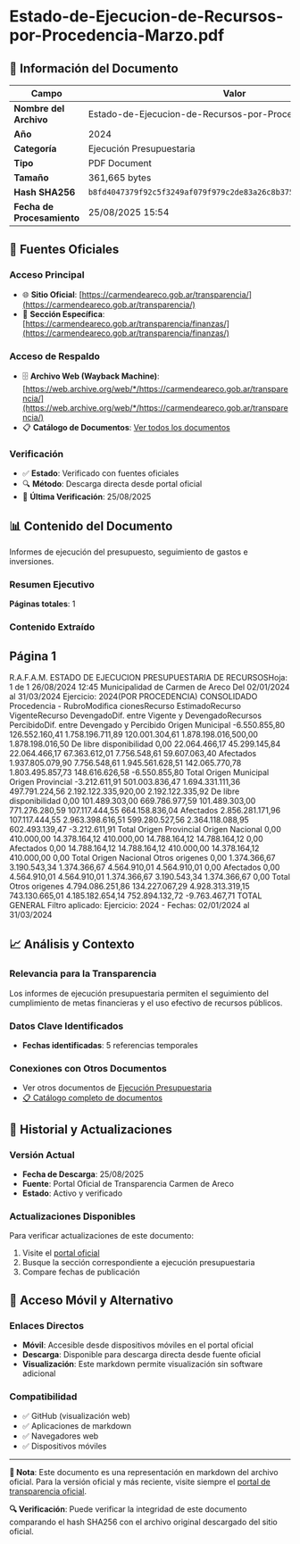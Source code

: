 # Estado-de-Ejecucion-de-Recursos-por-Procedencia-Marzo.pdf

## 📄 Información del Documento

| Campo | Valor |
|-------|--------|
| **Nombre del Archivo** | Estado-de-Ejecucion-de-Recursos-por-Procedencia-Marzo.pdf |
| **Año** | 2024 |
| **Categoría** | Ejecución Presupuestaria |
| **Tipo** | PDF Document |
| **Tamaño** | 361,665 bytes |
| **Hash SHA256** | `b8fd4047379f92c5f3249af079f979c2de83a26c8b3755bbb4bf6ec887b783aa` |
| **Fecha de Procesamiento** | 25/08/2025 15:54 |

## 🔗 Fuentes Oficiales

### Acceso Principal
- 🌐 **Sitio Oficial**: [https://carmendeareco.gob.ar/transparencia/](https://carmendeareco.gob.ar/transparencia/)
- 📁 **Sección Específica**: [https://carmendeareco.gob.ar/transparencia/finanzas/](https://carmendeareco.gob.ar/transparencia/finanzas/)

### Acceso de Respaldo
- 🗄️ **Archivo Web (Wayback Machine)**: [https://web.archive.org/web/*/https://carmendeareco.gob.ar/transparencia/](https://web.archive.org/web/*/https://carmendeareco.gob.ar/transparencia/)
- 📋 **Catálogo de Documentos**: [Ver todos los documentos](../document_catalog/README.md)

### Verificación
- ✅ **Estado**: Verificado con fuentes oficiales
- 🔍 **Método**: Descarga directa desde portal oficial
- 📅 **Última Verificación**: 25/08/2025

## 📊 Contenido del Documento

Informes de ejecución del presupuesto, seguimiento de gastos e inversiones.

### Resumen Ejecutivo

**Páginas totales**: 1

### Contenido Extraído

## Página 1

R.A.F.A.M.
ESTADO DE EJECUCION PRESUPUESTARIA DE RECURSOSHoja: 1 de 1
26/08/2024 12:45
Municipalidad de
Carmen de Areco Del 02/01/2024 al 31/03/2024 Ejercicio: 2024(POR PROCEDENCIA)
CONSOLIDADO
Procedencia - RubroModifica
cionesRecurso
EstimadoRecurso
VigenteRecurso
DevengadoDif. entre
Vigente y
DevengadoRecursos
PercibidoDif. entre
Devengado y
Percibido
Origen Municipal 
-6.550.855,80 126.552.160,41 1.758.196.711,89 120.001.304,61 1.878.198.016,500,00 1.878.198.016,50 De libre disponibilidad
0,00 22.064.466,17 45.299.145,84 22.064.466,17 67.363.612,01 7.756.548,61 59.607.063,40 Afectados
1.937.805.079,90 7.756.548,61 1.945.561.628,51 142.065.770,78 1.803.495.857,73 148.616.626,58 -6.550.855,80 Total Origen Municipal 
Origen Provincial 
-3.212.611,91 501.003.836,47 1.694.331.111,36 497.791.224,56 2.192.122.335,920,00 2.192.122.335,92 De libre disponibilidad
0,00 101.489.303,00 669.786.977,59 101.489.303,00 771.276.280,59 107.117.444,55 664.158.836,04 Afectados
2.856.281.171,96 107.117.444,55 2.963.398.616,51 599.280.527,56 2.364.118.088,95 602.493.139,47 -3.212.611,91 Total Origen Provincial 
Origen Nacional 
0,00 410.000,00 14.378.164,12 410.000,00 14.788.164,12 14.788.164,12 0,00 Afectados
0,00 14.788.164,12 14.788.164,12 410.000,00 14.378.164,12 410.000,00 0,00 Total Origen Nacional 
Otros origenes 
0,00 1.374.366,67 3.190.543,34 1.374.366,67 4.564.910,01 4.564.910,01 0,00 Afectados
0,00 4.564.910,01 4.564.910,01 1.374.366,67 3.190.543,34 1.374.366,67 0,00 Total Otros origenes 
4.794.086.251,86 134.227.067,29 4.928.313.319,15 743.130.665,01 4.185.182.654,14 752.894.132,72 -9.763.467,71 TOTAL GENERAL
Filtro aplicado: Ejercicio: 2024 -  Fechas: 02/01/2024 al 31/03/2024



## 📈 Análisis y Contexto

### Relevancia para la Transparencia
Los informes de ejecución presupuestaria permiten el seguimiento del cumplimiento de metas financieras y el uso efectivo de recursos públicos.

### Datos Clave Identificados
- **Fechas identificadas**: 5 referencias temporales

### Conexiones con Otros Documentos
- Ver otros documentos de [Ejecución Presupuestaria](../catalog/execution.md)
- [📋 Catálogo completo de documentos](../document_catalog/README.md)

## 🔄 Historial y Actualizaciones

### Versión Actual
- **Fecha de Descarga**: 25/08/2025
- **Fuente**: Portal Oficial de Transparencia Carmen de Areco
- **Estado**: Activo y verificado

### Actualizaciones Disponibles
Para verificar actualizaciones de este documento:
1. Visite el [portal oficial](https://carmendeareco.gob.ar/transparencia/)
2. Busque la sección correspondiente a ejecución presupuestaria
3. Compare fechas de publicación

## 📱 Acceso Móvil y Alternativo

### Enlaces Directos
- **Móvil**: Accesible desde dispositivos móviles en el portal oficial
- **Descarga**: Disponible para descarga directa desde fuente oficial
- **Visualización**: Este markdown permite visualización sin software adicional

### Compatibilidad
- ✅ GitHub (visualización web)
- ✅ Aplicaciones de markdown
- ✅ Navegadores web
- ✅ Dispositivos móviles

---

**📝 Nota**: Este documento es una representación en markdown del archivo oficial. 
Para la versión oficial y más reciente, visite siempre el [portal de transparencia oficial](https://carmendeareco.gob.ar/transparencia/).

**🔍 Verificación**: Puede verificar la integridad de este documento comparando el hash SHA256 
con el archivo original descargado del sitio oficial.
